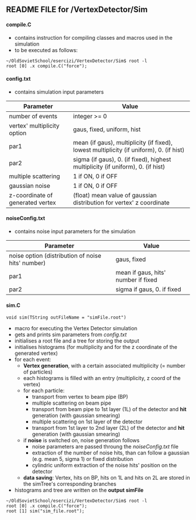 ## README FILE for /VertexDetector/Sim


#### compile.C
- contains instruction for compiling classes and macros used in the simulation
- to be executed as follows:
```
~/OldSovietSchool/esercizi/VertexDetector/Sim$ root -l
root [0] .x compile.C("force");
```

#### config.txt
- contains simulation input parameters

Parameter | Value
------------ | -------------
number of events | integer >= 0
vertex' multiplicity option | gaus, fixed, uniform, hist
par1 | mean (if gaus), multiplicity (if fixed), lowest multiplicity (if uniform), 0. (if hist)
par2 | sigma (if gaus), 0. (if fixed), highest multiplicity (if uniform), 0. (if hist)
multiple scattering | 1 if ON, 0 if OFF
gaussian noise | 1 if ON, 0 if OFF
z-coordinate of generated vertex | (float) mean value of gaussian distribution for vertex' z coordinate


#### noiseConfig.txt
- contains noise input parameters for the simulation

Parameter | Value
------------ | -------------
noise option (distribution of noise hits' number) | gaus, fixed
par1 | mean if gaus, hits' number if fixed
par2 | sigma if gaus, 0. if fixed


#### sim.C
```
void sim(TString outFileName = "simFile.root")
```
- macro for executing the Vertex Detector simulation
- gets and prints sim parameters from *config.txt*
- initialises a root file and a tree for storing the output
- initialises histograms (for multiplicity and for the z coordinate of the generated vertex)
- for each event:
    - **Vertex generation**, with a certain associated multiplicity (= number of particles)
    - each histograms is filled with an entry (multiplicity, z coord of the vertex)
    - for each particle:
        - transport from vertex to beam pipe (BP)
        - multiple scattering on beam pipe
        - transport from beam pipe to 1st layer (1L) of the detector and **hit** generation (with gaussian smearing)
        - multiple scattering on 1st layer of the detector
        - transport from 1st layer to 2nd layer (2L) of the detector and **hit** generation (with gaussian smearing)
    - if **noise** is switched on, noise generation follows
        - noise parameters are passed throung the *noiseConfig.txt* file
        - extraction of the number of noise hits, than can follow a gaussian (e.g. mean 5, sigma 1) or fixed distribution
        - cylindric uniform extraction of the noise hits' position on the detector
    - **data saving**: Vertex, hits on BP, hits on 1L and hits on 2L are stored in the simTree's corresponding branches
- histograms and tree are written on the **output simFile**
```
~/OldSovietSchool/esercizi/VertexDetector/Sim$ root -l
root [0] .x compile.C("force");
root [1] sim("sim_file.root");
```
